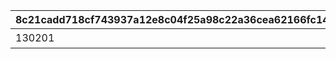 |8c21cadd718cf743937a12e8c04f25a98c22a36cea62166fc14b3fd99ede8ca5|03831ee6c7b57d981e26b52a54551e6e9198e094339988610ace9a9cce249558|b51578059eaead90cd9d685714c09957f14d98ab8b5a6d403a23dc019a207e3a|eea6b47ca070a2720be409c9d7fffbcfe3e315f94d3289ced4596bf50038c5ba|7b4b7ecb038ae25577dc1603bca2871d4087dc0266046b5aba766afd49001baf|9c7dbc18c41efd3306e4b40b151f5f99183aacc41825141aecd3026d69f2a5ff|c8e8657328576dd954a3d4e345bb8c77c0a26def38e765e614fbb909908488e7|eb61526b874b315057e43ac61663777bd9a7c3ddc356ca9f9a57351ad223030e|
| --- | --- | --- | --- | --- | --- | --- | --- |
|130201|130101|bgm_MC104|10001|バンディシャーク号|130001|400001|bgm_MC104|